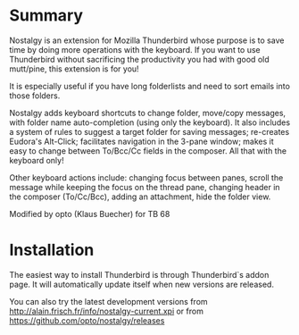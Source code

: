 Summary
=======

Nostalgy is an extension for Mozilla Thunderbird whose purpose is to
save time by doing more operations with the keyboard. If you want to
use Thunderbird without sacrificing the productivity you had with good
old mutt/pine, this extension is for you!

It is especially useful if you have long folderlists and need to sort emails 
into those folders.

Nostalgy adds keyboard shortcuts to change folder, move/copy messages,
with folder name auto-completion (using only the keyboard).  It also
includes a system of rules to suggest a target folder for saving
messages; re-creates Eudora's Alt-Click; facilitates navigation in the
3-pane window; makes it easy to change between To/Bcc/Cc fields in the
composer. All that with the keyboard only!

Other keyboard actions include: changing focus between panes, scroll
the message while keeping the focus on the thread pane, changing
header in the composer (To/Cc/Bcc), adding an attachment, hide the
folder view.


Modified by opto (Klaus Buecher) for TB 68 

Installation
============



The easiest way to install Thunderbird is through  Thunderbird`s addon page. It
will automatically update itself when new versions are released.

You can also try the latest development versions from  http://alain.frisch.fr/info/nostalgy-current.xpi or from https://github.com/opto/nostalgy/releases
